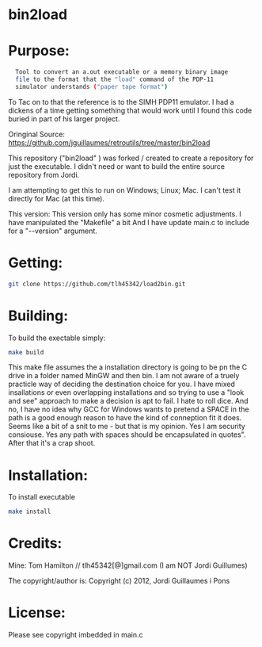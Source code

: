 # bin2load

# Purpose:

```bash
  Tool to convert an a.out executable or a memory binary image
  file to the format that the "load" command of the PDP-11
  simulator understands ("paper tape format")
```

To Tac on to that the reference is to the SIMH PDP11 emulator.  I had a dickens of a time getting something that would work until I found this code buried in part of his larger project.

Oringinal Source:
https://github.com/jguillaumes/retroutils/tree/master/bin2load

This repository ("bin2load" ) was forked / created to create a repository for just the executable.  I didn't need or want to build the entire source repository from Jordi.

I am attempting to get this to run on Windows; Linux; Mac.  I can't test it directly for Mac (at this time).

This version:
This version only has some minor cosmetic adjustments.  I have manipulated the "Makefile" a bit
And I have update main.c to include for a "--version" argument.

# Getting:

```bash
git clone https://github.com/tlh45342/load2bin.git
```

# Building:

To build the exectable simply:

```bash
make build
```

This make file assumes the a installation directory is going to be pn the C drive in a folder named MinGW and then bin.  I am not aware of a truely practicle way of deciding the destination choice for you.  I have mixed insallations or even overlapping installations and so trying to use a "look and see" approach to make a decision is apt to fail.  I hate to roll dice.  And no, I have no idea why GCC for Windows wants to pretend a SPACE in the path is a good enough reason to have the kind of conneption fit it does.  Seems like a bit of a snit to me - but that is my opinion.  Yes I am security consiouse. 
 Yes any path with spaces should be encapsulated in quotes".  After that it's a crap shoot. 

# Installation:

To  install executable

```bash
make install
```

# Credits:

Mine:  Tom Hamilton // tlh45342[@]gmail.com  (I am NOT Jordi Guillumes)

The copyright/author is: Copyright (c) 2012, Jordi Guillaumes i Pons

# License:

Please see copyright imbedded in main.c
